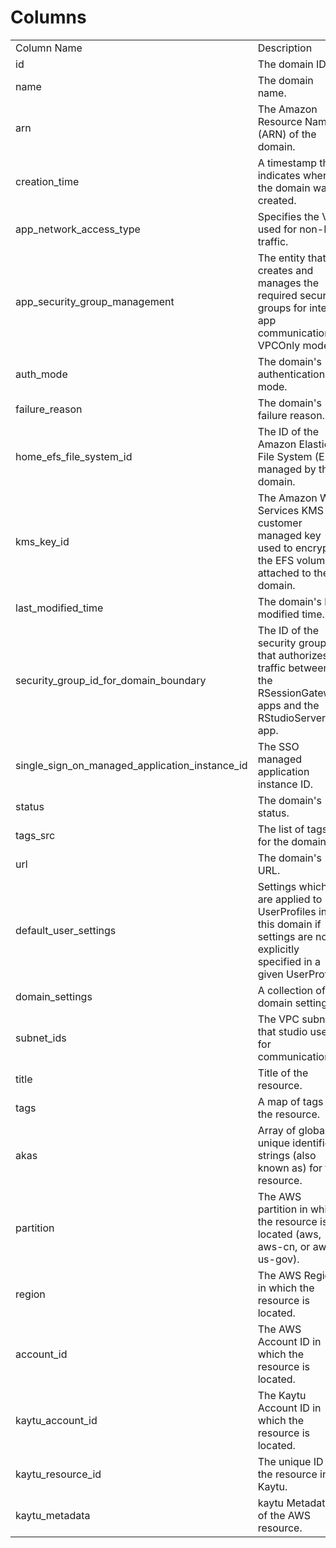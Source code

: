 # Columns  

<table>
	<tr><td>Column Name</td><td>Description</td></tr>
	<tr><td>id</td><td>The domain ID.</td></tr>
	<tr><td>name</td><td>The domain name.</td></tr>
	<tr><td>arn</td><td>The Amazon Resource Name (ARN) of the domain.</td></tr>
	<tr><td>creation_time</td><td>A timestamp that indicates when the domain was created.</td></tr>
	<tr><td>app_network_access_type</td><td>Specifies the VPC used for non-EFS traffic.</td></tr>
	<tr><td>app_security_group_management</td><td>The entity that creates and manages the required security groups for inter-app communication in VPCOnly mode.</td></tr>
	<tr><td>auth_mode</td><td>The domain&#39;s authentication mode.</td></tr>
	<tr><td>failure_reason</td><td>The domain&#39;s failure reason.</td></tr>
	<tr><td>home_efs_file_system_id</td><td>The ID of the Amazon Elastic File System (EFS) managed by this domain.</td></tr>
	<tr><td>kms_key_id</td><td>The Amazon Web Services KMS customer managed key used to encrypt the EFS volume attached to the domain.</td></tr>
	<tr><td>last_modified_time</td><td>The domain&#39;s last modified time.</td></tr>
	<tr><td>security_group_id_for_domain_boundary</td><td>The ID of the security group that authorizes traffic between the RSessionGateway apps and the RStudioServerPro app.</td></tr>
	<tr><td>single_sign_on_managed_application_instance_id</td><td>The SSO managed application instance ID.</td></tr>
	<tr><td>status</td><td>The domain&#39;s status.</td></tr>
	<tr><td>tags_src</td><td>The list of tags for the domain.</td></tr>
	<tr><td>url</td><td>The domain&#39;s URL.</td></tr>
	<tr><td>default_user_settings</td><td>Settings which are applied to UserProfiles in this domain if settings are not explicitly specified in a given UserProfile.</td></tr>
	<tr><td>domain_settings</td><td>A collection of domain settings.</td></tr>
	<tr><td>subnet_ids</td><td>The VPC subnets that studio uses for communication.</td></tr>
	<tr><td>title</td><td>Title of the resource.</td></tr>
	<tr><td>tags</td><td>A map of tags for the resource.</td></tr>
	<tr><td>akas</td><td>Array of globally unique identifier strings (also known as) for the resource.</td></tr>
	<tr><td>partition</td><td>The AWS partition in which the resource is located (aws, aws-cn, or aws-us-gov).</td></tr>
	<tr><td>region</td><td>The AWS Region in which the resource is located.</td></tr>
	<tr><td>account_id</td><td>The AWS Account ID in which the resource is located.</td></tr>
	<tr><td>kaytu_account_id</td><td>The Kaytu Account ID in which the resource is located.</td></tr>
	<tr><td>kaytu_resource_id</td><td>The unique ID of the resource in Kaytu.</td></tr>
	<tr><td>kaytu_metadata</td><td>kaytu Metadata of the AWS resource.</td></tr>
</table>